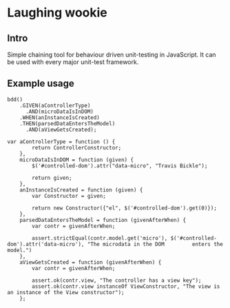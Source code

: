 Laughing wookie
===============

Intro
-----
Simple chaining tool for behaviour driven unit-testing in JavaScript. It can be used with every major unit-test framework.

Example usage
-------------
```
bdd()
    .GIVEN(aControllerType)
      .AND(microDataIsInDOM)
    .WHEN(anInstanceIsCreated)
    .THEN(parsedDataEntersTheModel)
      .AND(aViewGetsCreated);
      
var aControllerType = function () {
        return ControllerConstructor;
    },
    microDataIsInDOM = function (given) {
        $('#controlled-dom').attr("data-micro", "Travis Bickle");
        
        return given;
    },
    anInstanceIsCreated = function (given) {
        var Constructor = given;
        
        return new Constructor({"el", $('#controlled-dom').get(0)});
    },
    parsedDataEntersTheModel = function (givenAfterWhen) {
        var contr = givenAfterWhen;
        
        assert.strictEqual(contr.model.get('micro'), $('#controlled-dom').attr('data-micro'), "The microdata in the DOM         enters the model.")
    },
    aViewGetsCreated = function (givenAfterWhen) {
        var contr = givenAfterWhen;
        
        assert.ok(contr.view, "The controller has a view key");
        assert.ok(contr.view instanceOf ViewConstructor, "The view is an instance of the View constructor");
    };
```
